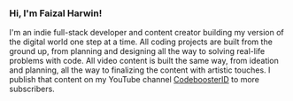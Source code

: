 ### Hi, I'm Faizal Harwin!

I'm an indie full-stack developer and content creator building my version of the digital world one step at a time. All coding projects are built from the ground up, from planning and designing all the way to solving real-life problems with code. All video content is built the same way, from ideation and planning, all the way to finalizing the content with artistic touches. I publish that content on my YouTube channel [CodeboosterID](https://www.youtube.com/@codeboosterid) to more subscribers.
